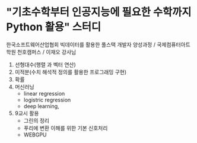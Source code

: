 # "기초수학부터 인공지능에 필요한 수학까지 Python 활용" 스터디
한국소프트웨어산업협회 빅데이터를 활용한 풀스택 개발자 양성과정 / 국제컴퓨터아트학원 천호캠퍼스 / 이재오 강사님

1) 선형대수(행렬 과 벡터 연산)
2) 미적분(수치 해석적 정의를 활용한 프로그래밍 구현)
3) 확률
4) 머신러닝
   - linear regression
   - logistric regression
   - deep learning,
5) 9교시 활용
   - 그린의 정리
   - 푸리에 변환 이해를 위한 기본 신호처리
   - WEBGPU
